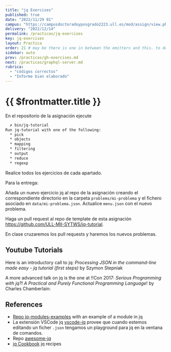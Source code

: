 ```yaml
---
title: "jq Exercises"
published: true
date: "2022/11/29 01"
campus: "https://campusdoctoradoyposgrado2223.ull.es/mod/assign/view.php?id=35670"
delivery: "2022/12/14"
permalink: /practicas/jq-exercises
key: jq-exercises
layout: Practica
order: 21 # may be there is one in between the emitters and this. to decide
sidebar: auto
prev: /practicas/gh-exercises.md
next: /practicas/graphql-server.md
rubrica:
  - "códigos correctos"
  - "Informe bien elaborado"
---
```


# {{ $frontmatter.title }}


En el repositorio de la asignación ejecute 

```bash
  ✗ bin/jq-tutorial
Run jq-tutorial with one of the following:
  * pick
  * objects
  * mapping
  * filtering
  * output
  * reduce
  * regexp
```

Realice todos los ejercicios de cada apartado.

Para la entrega:

Añada un nuevo ejercicio jq al repo de la asignación creando el  correspondiente directorio en la carpeta `problems/mi-problema` y el fichero asociado en `data/mi-problema.json`. Actualice `menu.json` con el nuevo problema.

Haga un pull request al repo de template de esta asignación <https://github.com/ULL-MII-SYTWS/jq-tutorial>.

En clase cruzaremos los pull requests y haremos los nuevos problemas.

## Youtube Tutorials

Here is an introductory call to jq: *Processing JSON in the command-line made easy - jq tutorial (first steps)* by Szymon Stepniak

<youtube id="FSn_38gDvzM"></youtube>

A more advanced talk on jq is the one at !!Con 2017: *Serious Programming with jq?! A Practical and Purely Functional Programming Language*! by Charles Chamberlain:

<youtube id="https://youtu.be/PS_9pyIASvQ"></youtube>

## References

* [Repo jq-modules-examples](https://github.com/ULL-MII-SYTWS/jq-modules-example) with an example of a module in jq
* La extensión VSCode jq [vscode-jq](https://marketplace.visualstudio.com/items?itemName=dandric.vscode-jq) provee que cuando estemos editando un ficher `.json` tengamos un playground para jq en la ventana de comandos.
* Repo [awesome-jq](https://github.com/fiatjaf/awesome-jq)
* [jq Cookbook](https://github.com/stedolan/jq/wiki/Cookbook#convert-a-csv-file-with-headers-to-json) jq recipes